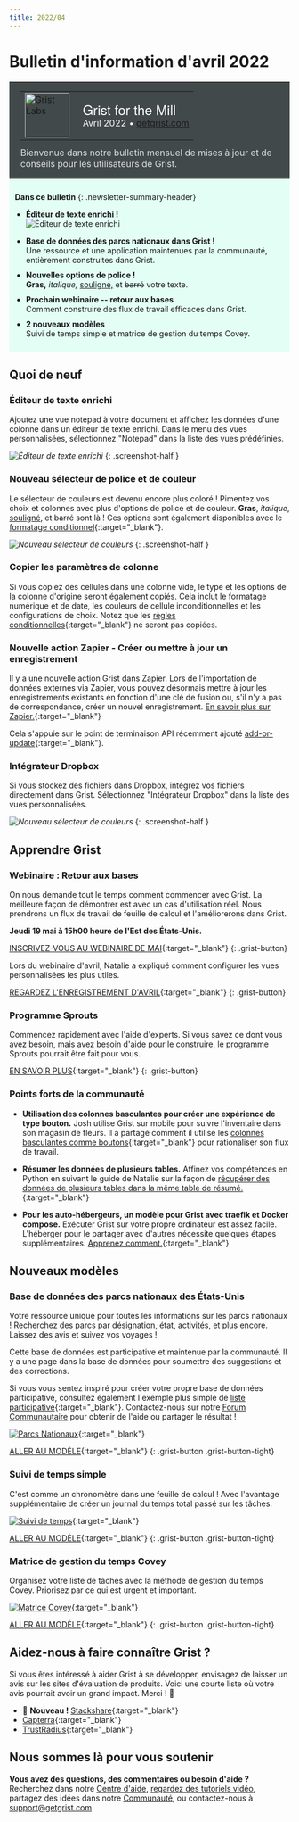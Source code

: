 ```yaml
---
title: 2022/04
---
```


# Bulletin d'information d'avril 2022

<style>
  /* restaurer certains paramètres par défaut mal remplacés */
  .newsletter-header .table {
    background-color: initial;
    border: initial;
  }
  .newsletter-header .table > tbody > tr > td {
    padding: initial;
    border: initial;
    vertical-align: initial;
  }
  .newsletter-header img.header-img {
    padding: initial;
    max-width: initial;
    display: initial;
    padding: initial;
    line-height: initial;
    background-color: initial;
    border: initial;
    border-radius: initial;
    margin: initial;
  }

  /* copier les styles de la newsletter, avec un préfixe pour une spécificité suffisante */
  .newsletter-header .header {
    border: none;
    padding: 0;
    margin: 0;
  }
  .newsletter-header table > tbody > tr > td.header-image {
    width: 80px;
    padding-right: 16px;
  }
  .newsletter-header table > tbody > tr > td.header-text {
    background-color: #42494B;
    padding: 16px 20px;
  }
  .newsletter-header table.header-top {
    border: none;
    padding: 0;
    margin: 0;
    width: 100%;
  }
  .header-title {
    font-family: Helvetica Neue, Helvetica, Arial, sans-serif;
    font-size: 24px;
    line-height: 28px;
    color: #FFFFFF;
  }
  .header-month {
    color: #FFFFFF;
  }
  .header-welcome {
    margin-top: 12px;
    color: #FFFFFF;
  }
  .newsletter-summary {
    background-color: #e3fff5;
    margin: 0;
    padding: 10px;
  }
  .newsletter-summary-header {
    text-align: center;
    padding-bottom: 10px;
    border-bottom: 1px solid lightgrey;
  }
  .newsletter-summary ul {
    padding-left: 20px;
  }
  .newsletter-summary li {
    margin-bottom: 10px;
  }
  .newsletter-summary li p {
    margin: 0px
  }
</style>
<div class="newsletter-header">
<table class="header" cellpadding="0" cellspacing="0" border="0"><tr>
  <td class="header-text">
    <table class="header-top"><tr>
      <td class="header-image">
        <a href="https://www.getgrist.com">
          <img class="header-img" src="/images/newsletters/grist-labs.png" width="80" height="80" alt="Grist Labs" border="0">
        </a>
      </td>
      <td class="header-top-text">
        <div class="header-title">Grist for the Mill</div>
        <div class="header-month">Avril 2022
          &#8226; <a href="https://www.getgrist.com/">getgrist.com</a></div>
      </td>
    </tr></table>
    <div class="header-welcome" style="color: #e0e0e0;">
      Bienvenue dans notre bulletin mensuel de mises à jour et de conseils pour les utilisateurs de Grist.
    </div>
  </td>
</tr></table>
</div>

<div class="newsletter-summary row" markdown="1">

**Dans ce bulletin**
{: .newsletter-summary-header}

<div class="col-md-6" markdown="1">

* **Éditeur de texte enrichi !**

    ![Éditeur de texte enrichi](../images/newsletters/2022-04/rich-text-editor2.png)

</div>

<div class="col-md-6" markdown="1">

* **Base de données des parcs nationaux dans Grist !**

    Une ressource et une application maintenues par la communauté, entièrement construites dans Grist.

* **Nouvelles options de police !**

    **Gras,** *italique,* <u>souligné,</u> et <s>barré</s> votre texte.

* **Prochain webinaire -- retour aux bases**

    Comment construire des flux de travail efficaces dans Grist.

* **2 nouveaux modèles**

    Suivi de temps simple et matrice de gestion du temps Covey.  

</div>

</div>

## Quoi de neuf

### Éditeur de texte enrichi

Ajoutez une vue notepad à votre document et affichez les données d'une colonne dans un éditeur de texte enrichi. Dans le menu des vues personnalisées, sélectionnez "Notepad" dans la liste des vues prédéfinies.

<span class="screenshot-large">*![Éditeur de texte enrichi](../images/newsletters/2022-04/rich-text-editor.png)*</span>
{: .screenshot-half }

### Nouveau sélecteur de police et de couleur

Le sélecteur de couleurs est devenu encore plus coloré ! Pimentez vos choix et colonnes avec plus d'options de police et de couleur. **Gras**, *italique*, <u>souligné</u>, et <s>barré</s> sont là ! Ces options sont également disponibles avec le [formatage conditionnel](https://support.getgrist.com/conditional-formatting/){:target="\_blank"}.

<span class="screenshot-large">*![Nouveau sélecteur de couleurs](../images/newsletters/2022-04/new-color-picker.png)*</span>
{: .screenshot-half }

### Copier les paramètres de colonne

Si vous copiez des cellules dans une colonne vide, le type et les options de la colonne d'origine seront également copiés. Cela inclut le formatage numérique et de date, les couleurs de cellule inconditionnelles et les configurations de choix. Notez que les [règles conditionnelles](https://support.getgrist.com/conditional-formatting/){:target="\_blank"} ne seront pas copiées. 

### Nouvelle action Zapier - Créer ou mettre à jour un enregistrement

Il y a une nouvelle action Grist dans Zapier. Lors de l'importation de données externes via Zapier, vous pouvez désormais mettre à jour les enregistrements existants en fonction d'une clé de fusion ou, s'il n'y a pas de correspondance, créer un nouvel enregistrement. [En savoir plus sur Zapier.](https://zapier.com/apps/grist/integrations){:target="\_blank"}

Cela s'appuie sur le point de terminaison API récemment ajouté [add-or-update](https://support.getgrist.com/api/#tag/records/paths/~1docs~1{docId}~1tables~1{tableId}~1records/put){:target="\_blank"}.

### Intégrateur Dropbox

Si vous stockez des fichiers dans Dropbox, intégrez vos fichiers directement dans Grist. Sélectionnez "Intégrateur Dropbox" dans la liste des vues personnalisées.

<span class="screenshot-large">*![Nouveau sélecteur de couleurs](../images/newsletters/2022-04/dropbox-embedder.png)*</span>
{: .screenshot-half }

## Apprendre Grist

### Webinaire : Retour aux bases

On nous demande tout le temps comment commencer avec Grist. La meilleure façon de démontrer est avec un cas d'utilisation réel. Nous prendrons un flux de travail de feuille de calcul et l'améliorerons dans Grist. 

**Jeudi 19 mai à 15h00 heure de l'Est des États-Unis.**

[INSCRIVEZ-VOUS AU WEBINAIRE DE MAI](https://www.getgrist.com/learn-grist-webinar/){:target="\_blank"}
{: .grist-button}

Lors du webinaire d'avril, Natalie a expliqué comment configurer les vues personnalisées les plus utiles.

[REGARDEZ L'ENREGISTREMENT D'AVRIL](https://www.youtube.com/watch?v=zNLHX_ezY50){:target="\_blank"}
{: .grist-button}

### Programme Sprouts

Commencez rapidement avec l'aide d'experts. Si vous savez ce dont vous avez besoin, mais avez besoin d'aide pour le construire, le programme Sprouts pourrait être fait pour vous.

[EN SAVOIR PLUS](https://www.getgrist.com/sprouts-program/){:target="\_blank"}
{: .grist-button}

### Points forts de la communauté

* **Utilisation des colonnes basculantes pour créer une expérience de type bouton.** Josh utilise Grist sur mobile pour suivre l'inventaire dans son magasin de fleurs. Il a partagé comment il utilise les [colonnes basculantes comme boutons](https://community.getgrist.com/t/multi-option-toggle-buttons/){:target="\_blank"} pour rationaliser son flux de travail.

* **Résumer les données de plusieurs tables.** Affinez vos compétences en Python en suivant le guide de Natalie sur la façon de [récupérer des données de plusieurs tables dans la même table de résumé.](https://community.getgrist.com/t/summary-table-with-content-from-multiple-tables/){:target="\_blank"}

* **Pour les auto-hébergeurs, un modèle pour Grist avec traefik et Docker compose.** Exécuter Grist sur votre propre ordinateur est assez facile. L'héberger pour le partager avec d'autres nécessite quelques étapes supplémentaires. [Apprenez comment.](https://community.getgrist.com/t/a-template-for-self-hosting-grist-with-traefik-and-docker-compose/){:target="\_blank"}

## Nouveaux modèles

### Base de données des parcs nationaux des États-Unis

Votre ressource unique pour toutes les informations sur les parcs nationaux ! Recherchez des parcs par désignation, état, activités, et plus encore. Laissez des avis et suivez vos voyages !

Cette base de données est participative et maintenue par la communauté. Il y a une page dans la base de données pour soumettre des suggestions et des corrections. 

Si vous vous sentez inspiré pour créer votre propre base de données participative, consultez également l'exemple plus simple de [liste participative](https://templates.getgrist.com/dKztiPYamcCp/Crowdsourced-List){:target="\_blank"}. Contactez-nous sur notre [Forum Communautaire](https://community.getgrist.com/) pour obtenir de l'aide ou partager le résultat !


[![Parcs Nationaux](../images/newsletters/2022-04/national-parks.png)](https://templates.getgrist.com/4TRbjZXSPtR5/US-National-Park-Database){:target="\_blank"}

[ALLER AU MODÈLE](https://templates.getgrist.com/4TRbjZXSPtR5/US-National-Park-Database){:target="\_blank"}
{: .grist-button .grist-button-tight}

### Suivi de temps simple

C'est comme un chronomètre dans une feuille de calcul ! Avec l'avantage supplémentaire de créer un journal du temps total passé sur les tâches.

[![Suivi de temps](../images/newsletters/2022-04/time-tracker.png)](https://templates.getgrist.com/np7TVHmuvFcH/Simple-Time-Tracker/){:target="\_blank"}

[ALLER AU MODÈLE](https://templates.getgrist.com/np7TVHmuvFcH/Simple-Time-Tracker/){:target="\_blank"}
{: .grist-button .grist-button-tight}

### Matrice de gestion du temps Covey

Organisez votre liste de tâches avec la méthode de gestion du temps Covey. Priorisez par ce qui est urgent et important.

[![Matrice Covey](../images/newsletters/2022-04/covey-management.png)](https://templates.getgrist.com/3y8XiowkYKFA/Covey-Time-Management-Matrix/){:target="\_blank"}

[ALLER AU MODÈLE](https://templates.getgrist.com/3y8XiowkYKFA/Covey-Time-Management-Matrix/){:target="\_blank"}
{: .grist-button .grist-button-tight}

## Aidez-nous à faire connaître Grist ?
Si vous êtes intéressé à aider Grist à se développer, envisagez de laisser un avis sur les sites d'évaluation de produits. Voici une courte liste où votre avis pourrait avoir un grand impact. Merci ! 🙏


* 🌟 **Nouveau !** [Stackshare](https://stackshare.io/getgrist){:target="\_blank"}
* [Capterra](https://www.capterra.com/p/232821/Grist/){:target="\_blank"}
* [TrustRadius](https://www.trustradius.com/products/grist/){:target="\_blank"}

## Nous sommes là pour vous soutenir

**Vous avez des questions, des commentaires ou besoin d'aide ?** Recherchez dans notre [Centre d'aide](../index.md), [regardez des tutoriels vidéo](https://www.youtube.com/channel/UCx0ioQrrC-bIrkmZ7ZULr0g/playlists), partagez des idées dans notre [Communauté](https://community.getgrist.com), ou contactez-nous à <support@getgrist.com>.
